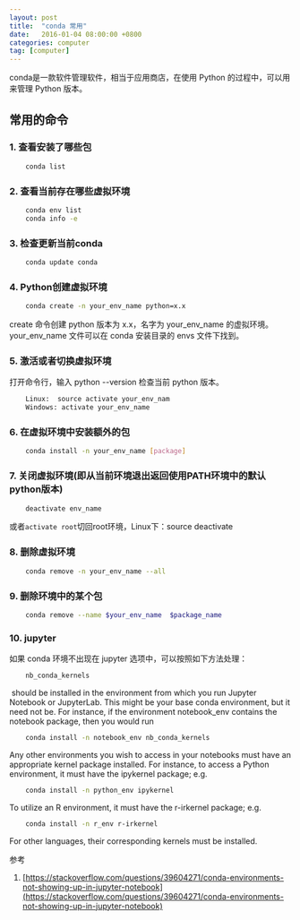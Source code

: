 ```yaml
---
layout: post
title:  "conda 常用"
date:   2016-01-04 08:00:00 +0800
categories: computer
tag: [computer]
---
```


conda是一款软件管理软件，相当于应用商店，在使用 Python 的过程中，可以用来管理 Python 版本。

## 常用的命令

### 1. 查看安装了哪些包


```bash
    conda list
```

### 2. 查看当前存在哪些虚拟环境

```bash
    conda env list 
    conda info -e
```

### 3. 检查更新当前conda


```bash
    conda update conda
```

### 4. Python创建虚拟环境


```bash
    conda create -n your_env_name python=x.x
```

create 命令创建 python 版本为 x.x，名字为 your_env_name 的虚拟环境。your_env_name 文件可以在 conda 安装目录的 envs 文件下找到。

### 5. 激活或者切换虚拟环境

打开命令行，输入 python --version 检查当前 python 版本。

```bash
    Linux:  source activate your_env_nam
    Windows: activate your_env_name
```

### 6. 在虚拟环境中安装额外的包

```bash
    conda install -n your_env_name [package]
```

### 7. 关闭虚拟环境(即从当前环境退出返回使用PATH环境中的默认python版本)

```bash
    deactivate env_name
```

或者`activate root`切回root环境，Linux下：source deactivate 

### 8. 删除虚拟环境

```bash
    conda remove -n your_env_name --all
```

### 9. 删除环境中的某个包

```bash
    conda remove --name $your_env_name  $package_name
```

### 10. jupyter

如果 conda 环境不出现在 jupyter 选项中，可以按照如下方法处理：

```bash
    nb_conda_kernels
```

 should be installed in the environment from which you run Jupyter Notebook or JupyterLab. This might be your base conda environment, but it need not be. For instance, if the environment notebook_env contains the notebook package, then you would run

```bash
    conda install -n notebook_env nb_conda_kernels
```

Any other environments you wish to access in your notebooks must have an appropriate kernel package installed. For instance, to access a Python environment, it must have the ipykernel package; e.g.

```bash
    conda install -n python_env ipykernel
```

To utilize an R environment, it must have the r-irkernel package; e.g.

```bash
    conda install -n r_env r-irkernel
```

For other languages, their corresponding kernels must be installed.

参考

1. [https://stackoverflow.com/questions/39604271/conda-environments-not-showing-up-in-jupyter-notebook](https://stackoverflow.com/questions/39604271/conda-environments-not-showing-up-in-jupyter-notebook)
